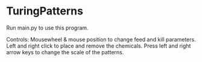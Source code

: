 # TuringPatterns

Run main.py to use this program.

Controls: Mousewheel & mouse position to change feed and kill parameters. Left and right click to place and remove the chemicals. Press left and right arrow keys to change the scale of the patterns.
